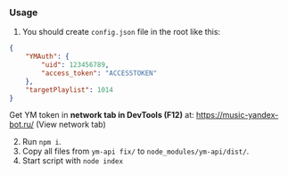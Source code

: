 ### Usage

1. You should create `config.json` file in the root like this:
```json
{
	"YMAuth": {
		"uid": 123456789,
		"access_token": "ACCESSTOKEN"
	},
	"targetPlaylist": 1014
}
```
Get YM token in **network tab in DevTools (F12)** at: https://music-yandex-bot.ru/ (View network tab)

2. Run `npm i`.
3. Copy all files from `ym-api fix/` to `node_modules/ym-api/dist/`.
3. Start script with `node index`
